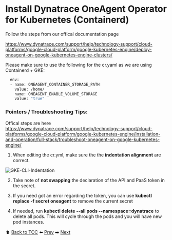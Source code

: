 # Install Dynatrace OneAgent Operator for Kubernetes (Containerd)

Follow the steps from our offical documentation page

https://www.dynatrace.com/support/help/technology-support/cloud-platforms/google-cloud-platform/google-kubernetes-engine/deploy-oneagent-on-google-kubernetes-engine-clusters/

Please make sure to use the following for the cr.yaml as we are using Containerd + GKE:

``` bash
  env:
  - name: ONEAGENT_CONTAINER_STORAGE_PATH
    value: /home/
    name: ONEAGENT_ENABLE_VOLUME_STORAGE
    value: "true"
```

### Pointers / Troubleshooting Tips:

Offical steps are here
https://www.dynatrace.com/support/help/technology-support/cloud-platforms/google-cloud-platform/google-kubernetes-engine/installation-and-operation/full-stack/troubleshoot-oneagent-on-google-kubernetes-engine/

1. When editing the cr.yml, make sure the the <b>indentation alignment</b> are correct.

![GKE-CLI-Indentation](https://github.com/Nodnarboen/HOT-k8s/blob/master/assets/Picture7.png)

2. Take note of <b>not swapping</b> the declaration of the API and PaaS token in the secret. 

3. If you need got an error regarding the token, you can use <b>kubectl replace -f secret oneagent</b> to remove the current secret

4. If needed, run <b>kubectl delete --all pods --namespace=dynatrace</b> to delete all pods. This will cycle through the pods and you will have new pod instances.

:arrow_up: [Back to TOC](/README.md) :arrow_left: [Prev](../lab1/README.md)   :arrow_right: [Next](../lab3/README.md)  


